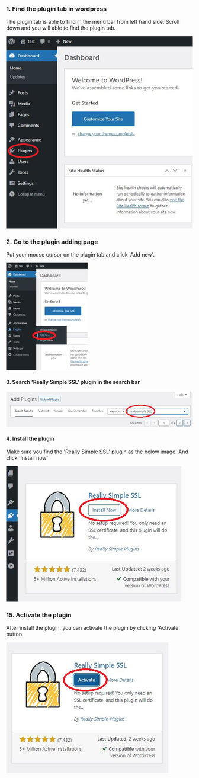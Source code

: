 

### 1. Find the plugin tab in wordpress

The plugin tab is able to find in the menu bar from left hand side.
Scroll down and you will able to find the plugin tab.

![Image](./assets/SSL3-1.png)

### 2. Go to the plugin adding page

Put your mouse cursor on the plugin tab and click 'Add new'. 

![Image](./assets/SSL3-2.png)

#### 3. Search 'Really Simple SSL' plugin in the search bar

![Image](./assets/SSL3-3.png)

#### 4. Install the plugin

Make sure you find the 'Really Simple SSL' plugin as the below image. And click 'install now'

![Image](./assets/SSL3-4.png)
### 15. Activate the plugin

After install the plugin, you can activate the plugin by clicking 'Activate' button.

![Image](./assets/SSL3-5.png)
